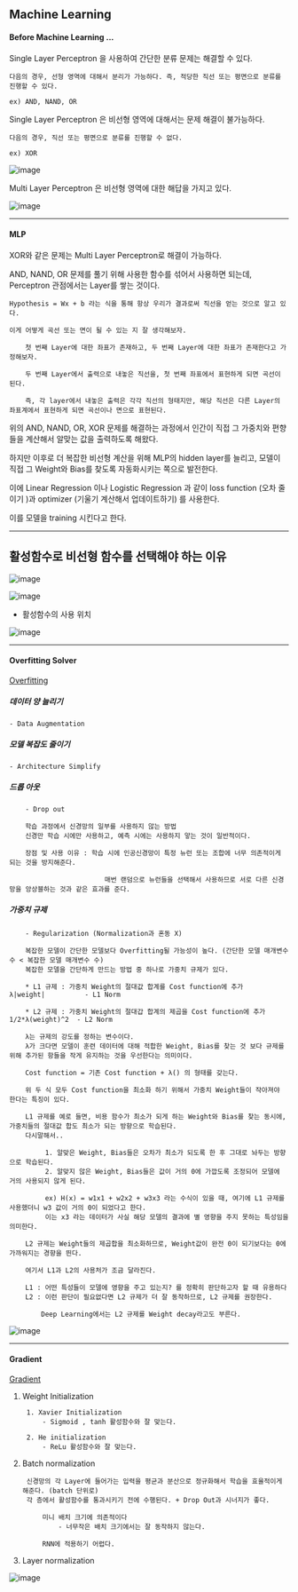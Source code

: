 ## Machine Learning 

#### Before Machine Learning ...

Single Layer Perceptron 을 사용하여 간단한 분류 문제는 해결할 수 있다. 

    다음의 경우, 선형 영역에 대해서 분리가 가능하다. 즉, 적당한 직선 또는 평면으로 분류를 진행할 수 있다.
        
    ex) AND, NAND, OR 
    
Single Layer Perceptron 은 비선형 영역에 대해서는 문제 해결이 불가능하다.

    다음의 경우, 직선 또는 평면으로 분류를 진행할 수 없다.
    
    ex) XOR
    
![image](https://user-images.githubusercontent.com/59076451/128667610-3e40617e-36e3-447c-b20b-9fb62fc9fd7b.png)

Multi Layer Perceptron 은 비선형 영역에 대한 해답을 가지고 있다.

![image](https://user-images.githubusercontent.com/59076451/128667633-2606f7d7-6604-42ed-b18c-fdbb36d5e9a0.png)
    
---

#### MLP

XOR와 같은 문제는 Multi Layer Perceptron로 해결이 가능하다. 

AND, NAND, OR 문제를 풀기 위해 사용한 함수를 섞어서 사용하면 되는데, Perceptron 관점에서는 Layer를 쌓는 것이다.

    Hypothesis = Wx + b 라는 식을 통해 항상 우리가 결과로써 직선을 얻는 것으로 알고 있다.
    
    이게 어떻게 곡선 또는 면이 될 수 있는 지 잘 생각해보자.
    
        첫 번째 Layer에 대한 좌표가 존재하고, 두 번째 Layer에 대한 좌표가 존재한다고 가정해보자.
        
        두 번째 Layer에서 출력으로 내놓은 직선을, 첫 번째 좌표에서 표현하게 되면 곡선이 된다.
        
        즉, 각 layer에서 내놓은 출력은 각각 직선의 형태지만, 해당 직선은 다른 Layer의 좌표계에서 표현하게 되면 곡선이나 면으로 표현된다. 

위의 AND, NAND, OR, XOR 문제를 해결하는 과정에서 인간이 직접 그 가중치와 편향들을 계산해서 알맞는 값을 출력하도록 해왔다.

하지만 이후로 더 복잡한 비선형 계산을 위해 MLP의 hidden layer를 늘리고, 모델이 직접 그 Weight와 Bias를 찾도록 자동화시키는 쪽으로 발전한다.

이에 Linear Regression 이나 Logistic Regression 과 같이 loss function (오차 줄이기 )과 optimizer (기울기 계산해서 업데이트하기) 를 사용한다.

이를 모델을 training 시킨다고 한다. 

---

## 활성함수로 비선형 함수를 선택해야 하는 이유 

![image](https://user-images.githubusercontent.com/59076451/128674911-40e86d52-d650-48e3-8409-0759d3ebc49d.png)


![image](https://user-images.githubusercontent.com/59076451/128675331-77c95643-6856-4bab-be4f-60f622318042.png)


- 활성함수의 사용 위치

![image](https://user-images.githubusercontent.com/59076451/128675015-044ee335-aa0c-46af-9147-f9f8526e7e56.png)

---

#### Overfitting Solver

[Overfitting](https://wikidocs.net/60751)

##### 데이터 양 늘리기   
   
    - Data Augmentation  

##### 모델 복잡도 줄이기 

    - Architecture Simplify 

##### 드롭 아웃         

        - Drop out

        학습 과정에서 신경망의 일부를 사용하지 않는 방법
        신경만 학습 시에만 사용하고, 예측 시에는 사용하지 앟는 것이 일반적이다.
        
        장점 및 사용 이유 : 학습 시에 인공신경망이 특정 뉴런 또는 조합에 너무 의존적이게 되는 것을 방지해준다.
        
                            매번 랜덤으로 뉴런들을 선택해서 사용하므로 서로 다른 신경망을 앙상블하는 것과 같은 효과를 준다.

##### 가중치 규제       

        - Regularization (Normalization과 혼동 X)
    
        복잡한 모델이 간단한 모델보다 Overfitting될 가능성이 높다. (간단한 모델 매개변수 수 < 복잡한 모델 매개변수 수)
        복잡한 모델을 간단하게 만드는 방법 중 하나로 가중치 규제가 있다.
 
        * L1 규제 : 가중치 Weight의 절대값 합계를 Cost function에 추가     λ|weight|          - L1 Norm         
        
        * L2 규제 : 가중치 Weight의 절대갑 합계의 제곱을 Cost function에 추가 1/2*λ(weight)^2  - L2 Norm
        
        λ는 규제의 강도를 정하는 변수이다. 
        λ가 크다면 모델이 훈련 데이터에 대해 적합한 Weight, Bias를 찾는 것 보다 규제를 위해 추가된 항들을 작게 유지하는 것을 우선한다는 의미이다. 
        
        Cost function = 기존 Cost function + λ() 의 형태를 갖는다.
        
        위 두 식 모두 Cost function을 최소화 하기 위해서 가중치 Weight들이 작아져야 한다는 특징이 있다.
        
        L1 규제를 예로 들면, 비용 함수가 최소가 되게 하는 Weight와 Bias를 찾는 동시에, 가중치들의 절대값 합도 최소가 되는 방향으로 학습된다.
        다시말해서..        
        
             1. 알맞은 Weight, Bias들은 오차가 최소가 되도록 한 후 그대로 놔두는 방향으로 학습된다.
             2. 알맞지 않은 Weight, Bias들은 값이 거의 0에 가깝도록 조정되어 모델에 거의 사용되지 않게 된다.

             ex) H(x) = w1x1 + w2x2 + w3x3 라는 수식이 있을 때, 여기에 L1 규제를 사용했더니 w3 값이 거의 0이 되었다고 한다.
             이는 x3 라는 데이터가 사실 해당 모델의 결과에 별 영향을 주지 못하는 특성임을 의미한다.
             
        L2 규제는 Weight들의 제곱합을 최소화하므로, Weight값이 완전 0이 되기보다는 0에 가까워지는 경향을 띈다.              
        
        여기서 L1과 L2의 사용처가 조금 달라진다.
        
        L1 : 어떤 특성들이 모델에 영향을 주고 있는지? 를 정확히 판단하고자 할 때 유용하다
        L2 : 이런 판단이 필요없다면 L2 규제가 더 잘 동작하므로, L2 규제를 권장한다. 
        
            Deep Learning에서는 L2 규제를 Weight decay라고도 부른다. 
            
![image](https://user-images.githubusercontent.com/59076451/128677581-499e90d5-7876-456e-9c07-a8f8240b37a7.png)
            
---

#### Gradient 

[Gradient](https://wikidocs.net/61271)
   
   
1. Weight Initialization

        1. Xavier Initialization
            - Sigmoid , tanh 활성함수와 잘 맞는다.

        2. He initialization    
            - ReLu 활성함수와 잘 맞는다.
        
2. Batch normalization

        신경망의 각 Layer에 들어가는 입력을 평균과 분산으로 정규화해서 학습을 효율적이게 해준다. (batch 단위로)
        각 층에서 활성함수를 통과시키기 전에 수행된다. + Drop Out과 시너지가 좋다.

            미니 배치 크기에 의존적이다 
                - 너무작은 배치 크기에서는 잘 동작하지 않는다.

            RNN에 적용하기 어렵다.
        
3. Layer normalization

![image](https://user-images.githubusercontent.com/59076451/128681055-f3ab4239-bac8-4988-a806-566e5634c244.png)

